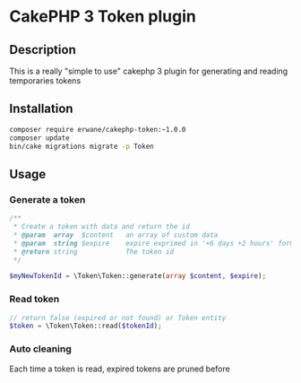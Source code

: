 # CakePHP 3 Token plugin

## Description
This is a really "simple to use" cakephp 3 plugin for generating and reading temporaries tokens

## Installation
```bash
composer require erwane/cakephp-token:~1.0.0
composer update
bin/cake migrations migrate -p Token
```

## Usage

### Generate a token

```php
/**
 * Create a token with data and return the id
 * @param  array  $content   an array of custom data
 * @param  string $expire    expire exprimed in '+6 days +2 hours' format
 * @return string            The token id
 */

$myNewTokenId = \Token\Token::generate(array $content, $expire);
```

### Read token
```php
// return false (expired or not found) or Token entity
$token = \Token\Token::read($tokenId);
```

### Auto cleaning
Each time a token is read, expired tokens are pruned before
